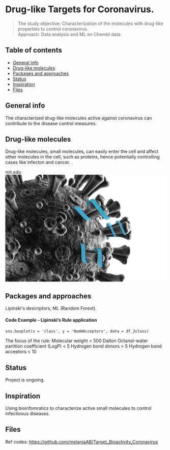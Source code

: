 # Drug-like Targets for Coronavirus.
> The study objective: Characterization of the molecules with drug-like properties to control coronavirus.    
Approach: Data analysis and ML on Chembl data.


## Table of contents
* [General info](#general-info)
* [Drug-like molecules](#image)
* [Packages and approaches](#R)
* [Status](#status)
* [Inspiration](#inspiration)
* [Files](#files) 

## General info
The characterized drug-like molecules active against coronavirus can contribute to the disease control measures.

## Drug-like molecules
Drug-like molecules, small molecules, can easily enter the cell and affect other molecules in the cell, such as proteins, hence potentially controlling cases like infecton and cancer. .

mit.edu
![Drug-like molecules](./Drug_like.png) 


## Packages and approaches
Lipinski's descriptors, ML (Random Forest).


#### Code Example - Lipinski’s Rule application

	sns.boxplot(x = 'class', y = 'NumHAcceptors', data = df_2class)
  
The focus of the rule:
Molecular weight < 500 
Dalton Octanol-water partition coefficient (LogP) < 5 
Hydrogen bond donors < 5 
Hydrogen bond acceptors < 10
  
## Status
Project is ongoing.

## Inspiration
Using bioinfomratics to characterize active small molecules to control infectioous diseases.

## Files 
Ref codes: https://github.com/melaniaAB/Target_Bioactivity_Coronavirus
